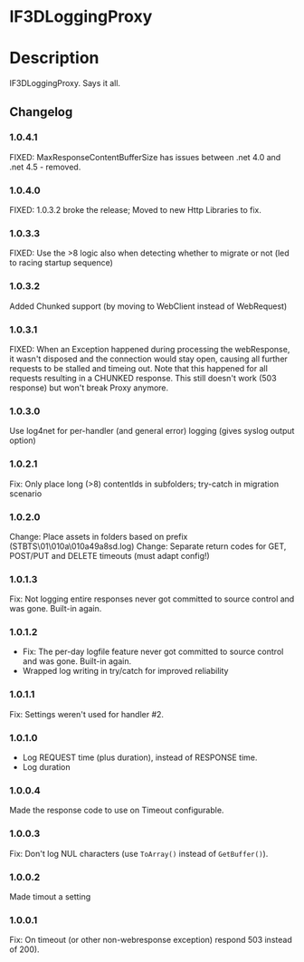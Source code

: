 IF3DLoggingProxy
================
# Description
IF3DLoggingProxy. Says it all.

## Changelog
### 1.0.4.1
FIXED: MaxResponseContentBufferSize has issues between .net 4.0 and .net 4.5 - removed.

### 1.0.4.0
FIXED: 1.0.3.2 broke the release; Moved to new Http Libraries to fix.

### 1.0.3.3
FIXED: Use the >8 logic also when detecting whether to migrate or not (led to racing startup sequence)

### 1.0.3.2
Added Chunked support (by moving to WebClient instead of WebRequest)

### 1.0.3.1
FIXED: When an Exception happened during processing the webResponse, it wasn't disposed and the connection would stay open, causing all further requests to be stalled and timeing out.
Note that this happened for all requests resulting in a CHUNKED response. This still doesn't work (503 response) but won't break Proxy anymore.

### 1.0.3.0
Use log4net for per-handler (and general error) logging (gives syslog output option)

### 1.0.2.1
Fix: Only place long (>8) contentIds in subfolders; try-catch in migration scenario

### 1.0.2.0
Change: Place assets in folders based on prefix (STBTS\01\010a\010a49a8sd.log)
Change: Separate return codes for GET, POST/PUT and DELETE timeouts (must adapt config!)

### 1.0.1.3
Fix: Not logging entire <html> responses never got committed to source control and was gone. Built-in again.

### 1.0.1.2
* Fix: The per-day logfile feature never got committed to source control and was gone. Built-in again.
* Wrapped log writing in try/catch for improved reliability

### 1.0.1.1
Fix: Settings weren't used for handler #2.

### 1.0.1.0
* Log REQUEST time (plus duration), instead of RESPONSE time.
* Log duration

### 1.0.0.4
Made the response code to use on Timeout configurable.

### 1.0.0.3
Fix: Don't log NUL characters (use `ToArray()` instead of `GetBuffer()`).

### 1.0.0.2
Made timout a setting

### 1.0.0.1
Fix: On timeout (or other non-webresponse exception) respond 503 instead of 200). 
